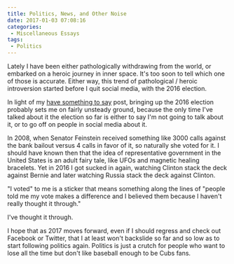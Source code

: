 ```yaml
---
title: Politics, News, and Other Noise
date: 2017-01-03 07:08:16
categories:
 - Miscellaneous Essays
tags:
 - Politics
---
```


Lately I have been either pathologically withdrawing from the world, or embarked on a heroic journey in inner space. It's too soon to tell which one of those is accurate.  Either way, this trend of pathological / heroic introversion started before I quit social media, with the 2016 election.<!-- More -->

In light of my [have something to say](/Have-Something-to-Say/) post, bringing up the 2016 election probably sets me on fairly unsteady ground, because the only time I've talked about it the election so far is either to say I'm not going to talk about it, or to go off on people in social media about it.

In 2008, when Senator Feinstein received something like 3000 calls against the bank bailout versus 4 calls in favor of it, so naturally she voted for it.  I should have known then that the idea of representative government in the United States is an adult fairy tale, like UFOs and magnetic healing bracelets. Yet in 2016 I got sucked in again, watching Clinton stack the deck against Bernie and later watching Russia stack the deck against Clinton.

"I voted" to me is a sticker that means something along the lines of "people told me my vote makes a difference and I believed them because I haven't really thought it through."

I've thought it through.

I hope that as 2017 moves forward, even if I should regress and check out Facebook or Twitter, that I at least won't backslide so far and so low as to start following politics again. Politics is just a crutch for people who want to lose all the time but don't like baseball enough to be Cubs fans.